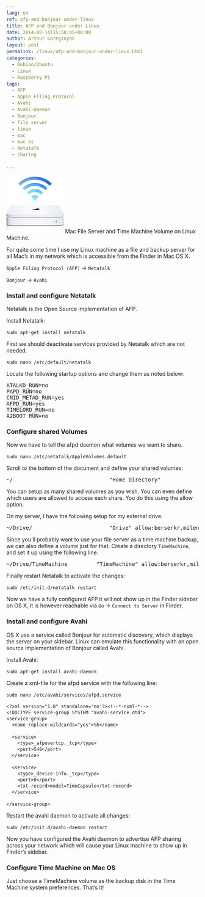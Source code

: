 ```yaml
---
lang: en
ref: afp-and-bonjour-under-linux
title: AFP and Bonjour under Linux
date: 2014-08-14T15:58:05+00:00
author: Arthur Gareginyan
layout: post
permalink: /linux/afp-and-bonjour-under-linux.html
categories:
  - Debian/Ubuntu
  - Linux
  - Raspberry Pi
tags:
  - AFP
  - Apple Filing Protocol
  - Avahi
  - Avahi-daemon
  - Bonjour
  - file server
  - linux
  - mac
  - mac os
  - Netatalk
  - sharing

---
```


![thumb](/images/time-capsule-150x150.png)
Mac File Server and Time Machine Volume on Linux Machine.

For quite some time I use my Linux machine as a file and backup server for all Mac’s in my network which is accessible from the Finder in Mac OS X.

`Apple Filing Protocol (AFP)` -&gt; `Netatalk`

`Bonjour` -&gt; `Avahi`


### Install and configure Netatalk

Netatalk is the Open Source implementation of AFP.

Install Netatalk:

```
sudo apt-get install netatalk
```

First we should deactivate services provided by Netatalk which are not needed.

```
sudo nano /etc/default/netatalk
```

Locate the following startup options and change them as noted below:

<pre>
ATALKD_RUN=no
PAPD_RUN=no
CNID_METAD_RUN=yes
AFPD_RUN=yes
TIMELORD_RUN=no
A2BOOT_RUN=no
</pre>


### Configure shared Volumes

Now we have to tell the afpd daemon what volumes we want to share.

```
sudo nano /etc/netatalk/AppleVolumes.default
```

Scroll to the bottom of the document and define your shared volumes:

<pre>
~/                      		"Home Directory"
</pre>

You can setup as many shared volumes as you wish. You can even define which users are allowed to access each share. You do this using the allow option.

On my server, I have the following setup for my external drive.

<pre>
~/Drive/                		"Drive" allow:berserkr,milena
</pre>

Since you’ll probably want to use your file server as a time machine backup, we can also define a volume just for that. Create a directory `TimeMachine`, and set it up using the following line.

<pre>
~/Drive/TimeMachine     	"TimeMachine" allow:berserkr,milena  options:tm
</pre>

Finally restart Netatalk to activate the changes:

```
sudo /etc/init.d/netatalk restart
```

Now we have a fully configured AFP it will not show up in the Finder sidebar on OS X, it is however reachable via `Go` -&gt; `Connect to Server` in Finder.


### Install and configure Avahi

OS X use a service called Bonjour for automatic discovery, which displays the server on your sidebar. Linux can emulate this functionality with an open source implementation of Bonjour called Avahi.

Install Avahi:

```
sudo apt-get install avahi-daemon
```

Create a xml-file for the afpd service with the following line:

```
sudo nano /etc/avahi/services/afpd.service
```


```
<?xml version="1.0" standalone='no'?><!--*-nxml-*-->
<!DOCTYPE service-group SYSTEM "avahi-service.dtd">
<service-group>
  <name replace-wildcards="yes">%h</name>

  <service>
    <type>_afpovertcp._tcp</type>
    <port>548</port>
  </service>

  <service>
    <type>_device-info._tcp</type>
    <port>0</port>
    <txt-record>model=TimeCapsule</txt-record>
  </service>

</service-group>
```

Restart the avahi daemon to activate all changes:

```
sudo /etc/init.d/avahi-daemon restart
```

Now you have configured the Avahi daemon to advertise AFP sharing across your network which will cause your Linux machine to show up in Finder’s sidebar.


### Configure Time Machine on Mac OS

Just choose a TimeMachine volume as the backup disk in the Time Machine system preferences. That’s it!
